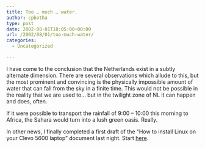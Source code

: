 ```yaml
---
title: Too … much … water.
author: cpbotha
type: post
date: 2002-08-01T18:05:00+00:00
url: /2002/08/01/too-much-water/
categories:
  - Uncategorized

---
```

I have come to the conclusion that the Netherlands exist in a subtly alternate dimension. There are several observations which allude to this, but the most prominent and convincing is the physically impossible amount of water that can fall from the sky in a finite time. This would not be possible in the reality that we are used to… but in the twilight zone of NL it can happen and does, often.

If it were possible to transport the rainfall of 9:00 – 10:00 this morning to Africa, the Sahara would turn into a lush green oasis. Really.

In other news, I finally completed a first draft of the “How to install Linux on your Clevo 5600 laptop” document last night. Start [here][1].

 [1]: http://cpbotha.net/my_laptop.html
